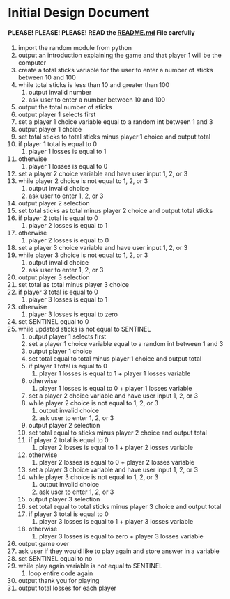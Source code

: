 # Initial Design Document
#### PLEASE! PLEASE! PLEASE! READ the [README.md](README.md) File carefully

1. import the random module from python
2. output an introduction explaining the game and that player 1 will be the computer
3. create a total sticks variable for the user to enter a number of sticks between 10 and 100
4. while total sticks is less than 10 and greater than 100
   1. output invalid number
   2. ask user to enter a number between 10 and 100
5. output the total number of sticks
6. output player 1 selects first
7. set a player 1 choice variable equal to a random int between 1 and 3
8. output player 1 choice
9. set total sticks to total sticks minus player 1 choice and output total
11. if player 1 total is equal to 0
    1. player 1 losses is equal to 1
12. otherwise
    1. player 1 losses is equal to 0
13. set a player 2 choice variable and have user input 1, 2, or 3 
14. while player 2 choice is not equal to 1, 2, or 3
    1. output invalid choice
    2. ask user to enter 1, 2, or 3
15. output player 2 selection
16. set total sticks as total minus player 2 choice and output total sticks
18. if player 2 total is equal to 0
    1. player 2 losses is equal to 1
19. otherwise
    1. player 2 losses is equal to 0
20. set a player 3 choice variable and have user input 1, 2, or 3
21. while player 3 choice is not equal to 1, 2, or 3
    1. output invalid choice
    2. ask user to enter 1, 2, or 3
22. output player 3 selection
23. set total as total minus player 3 choice
25. if player 3 total is equal to 0
    1. player 3 losses is equal to 1
26. otherwise
    1. player 3 losses is equal to zero
27. set SENTINEL equal to 0
28. while updated sticks is not equal to SENTINEL
    1. output player 1 selects first
    2. set a player 1 choice variable equal to a random int between 1 and 3
    3. output player 1 choice
    4. set total equal to total minus player 1 choice and output total
    6. if player 1 total is equal to 0
        1. player 1 losses is equal to 1 + player 1 losses variable
    7. otherwise
        1. player 1 losses is equal to 0 + player 1 losses variable
    8. set a player 2 choice variable and have user input 1, 2, or 3 
    9. while player 2 choice is not equal to 1, 2, or 3
        1. output invalid choice
        2. ask user to enter 1, 2, or 3
    10. output player 2 selection
    11. set total equal to sticks minus player 2 choice and output total
    13. if player 2 total is equal to 0
        1. player 2 losses is equal to 1 + player 2 losses variable
    14. otherwise
        1. player 2 losses is equal to 0 + player 2 losses variable
    15. set a player 3 choice variable and have user input 1, 2, or 3
    16. while player 3 choice is not equal to 1, 2, or 3
        1. output invalid choice
        2. ask user to enter 1, 2, or 3
    17. output player 3 selection
    18. set total equal to total sticks minus player 3 choice and output total
    20. if player 3 total is equal to 0
        1. player 3 losses is equal to 1 + player 3 losses variable
    21. otherwise
        1. player 3 losses is equal to zero + player 3 losses variable
29. output game over
30. ask user if they would like to play again and store answer in a variable
31. set SENTINEL equal to no
32. while play again variable is not equal to SENTINEL
    1. loop entire code again
33. output thank you for playing
34. output total losses for each player